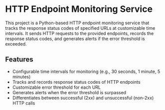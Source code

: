 # HTTP Endpoint Monitoring Service

This project is a Python-based HTTP endpoint monitoring service that tracks the response status codes of specified URLs at customizable time intervals. It sends HTTP requests to the provided endpoints, records the response status codes, and generates alerts if the error threshold is exceeded.

## Features

- Configurable time intervals for monitoring (e.g., 30 seconds, 1 minute, 5 minutes)
- Tracks and records response status codes of HTTP endpoints
- Customizable error threshold for each URL
- Generates alerts when the error threshold is surpassed
- Differentiates between successful (2xx) and unsuccessful (non-2xx) HTTP calls
